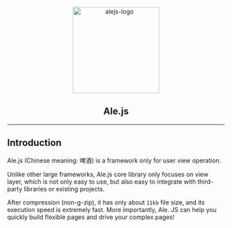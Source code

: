 <p align='center'>
   <img height='200px' src='https://github.com/Ale-js/alejs/blob/master/images/logo.png' alt='alejs-logo'>
</p>
<h2 align='center'>Ale.js</h2>
<hr>

## Introduction

Ale.js (Chinese meaning: 啤酒) is a framework only for user view operation. 

Unlike other large frameworks, Ale.js core library only focuses on view layer, which is not only easy to use, but also easy to integrate with third-party libraries or existing projects. 

After compression (non-g-zip), it has only about `11kb` file size, and its execution speed is extremely fast. More importantly, Ale. JS can help you quickly build flexible pages and drive your complex pages!

